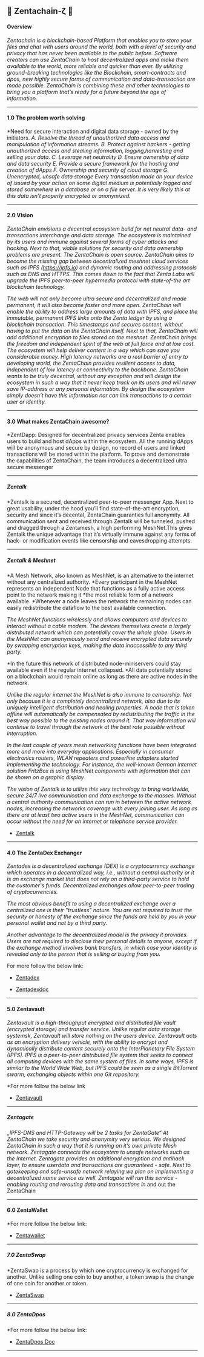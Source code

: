 ## :closed_lock_with_key: Zentachain-ζ  :closed_lock_with_key:

#### Overview

*Zentachain is a blockchain-based Platform that enables you to store your files and chat with users around the world, both with a level of security and privacy that has never been available to the public before. Software creators can use ZentaChain to host decentralized apps and make them available to the world, more reliable and quicker than ever. By utilizing ground-breaking technologies like the Blockchain, smart-contracts and dpos, new highly secure forms of communication and data-transaction are made possible. ZentaChain is combining these and other technologies to bring you a platform that’s ready for a future beyond the age of information.*

------------

#### 1.0 The problem worth solving

*Need for secure interaction and digital data storage - owned by the initiators.
*A. Resolve the thread of unauthorized data access and manipulation of information streams.*
*B. Protect against hackers - getting unauthorized access and stealing information, logging,harvesting and selling your data.*
*C. Leverage net neutrality*
*D. Ensure ownership of data and data security*
*E. Provide a secure framework for the hosting and creation of dApps*
*F. Ownership and security of cloud storage*
*G. Unencrypted, unsafe data storage Every transaction made on your device of issued by your*
*action on some digital medium is potentially logged and stored somewhere in a database or on a*
*file server. It is very likely this at this data isn’t properly encrypted or anonymized.*

------------

#### 2.0 Vision

*ZentaChain envisions a decentral ecosystem build for net neutral data- and transactions
interchange and data storage. The ecosystem is maintained by its users and immune against
several forms of cyber attacks and hacking. Next to that, viable solutions for security and data
ownership problems are present. The ZentaChain is open source. ZentaChain aims to become the
missing gap between decentralized meshnet cloud services such as IPFS (https://ipfs.io) and
dynamic routing and addressing protocols such as DNS and HTTPS. This comes down to the
fact that Zenta Labs will upgrade the IPFS peer-to-peer hypermedia protocol with state-of-the
art blockchain technology.*

*The web will not only become ultra secure and decentralized and made permanent, it will also
become faster and more open. ZentaChain will enable the ability to address large amounts of data
with IPFS, and place the immutable, permanent IPFS links onto the Zenta ledger by using a
blockchain transaction. This timestamps and secures content, without having to put the data on
the ZentaChain itself. Next to that, ZentaChain will add additional encryption to files stored on the
meshnet. ZentaChain brings the freedom and independent spirit of the web at full force and at low
cost. The ecosystem will help deliver content in a way which can save you considerable money.
High latency networks are a real barrier of entry to developing world, the ZentaChain provides
resilient access to data, independent of low latency or connectivity to the backbone. ZentaChain
wants to be truly decentral, without any exception and will design the ecosystem in such a
way that it never keep track on its users and will never save IP-address or any personal
information. By design the ecosystem simply doesn’t have this information nor can link
transactions to a certain user or identity.*

------------

#### 3.0 What makes ZentaChain awesome?

*ZentDapp: Designed for decentralized privacy services
Zenta enables users to build and host dApps within the ecosystem. All the running dApps will
be anonymous and secure by design, no record of users and linked transactions will be stored
within the platform. To prove and demonstrate the capabilities of ZentaChain, the team
introduces a decentralized ultra secure messenger

------------

##### Zentalk

*Zentalk is a secured, decentralized peer-to-peer messenger App. Next to great usability,
under the hood you’ll find state-of-the-art encryption, security and since it’s decental,
ZentaChain guaranties full anonymity. All communication sent and received through Zentalk
will be tunneled, pushed and dragged through a Zentamesh, a high performing MeshNet.This
gives Zentalk the unique advantage that it’s virtually immune against any forms of hack- or
modification events like censorship and eavesdropping attempts.

------------

##### Zentalk & Meshnet

*A Mesh Network, also known as MeshNet, is an alternative to the internet without any centralized authority. 
*Every participant in the MeshNet represents an independent Node that functions as a fully active access point to the network making it *the most reliable form of a network available. 
*Whenever a node leaves the network the remaining nodes can easily redistribute the dataflow to the best available connection.

*The MeshNet functions wirelessly and allows computers and devices to interact without a cable modem. The devices themselves create a largely distributed network which can potentially cover the whole globe. 
Users in the MeshNet can anonymously send and receive encrypted data securely by swapping encryption keys,
making the data inaccessible to any third party.*

*In the future this network of distributed node-miniservers could stay available even if the regular internet collapsed.
*All data potentially stored on a blockchain would remain online as long as there are active nodes in the network.

*Unlike the regular internet the MeshNet is also immune to censorship. Not only because it is a completely decentralized network, also due to its uniquely intelligent distribution and healing properties. A node that is taken offline will automatically be compensated by redistributing the traffic in the best way possible to the existing nodes around it. 
That way information will continue to travel through the network at the best rate possible without interruption.*

*In the last couple of years mesh networking functions have been integrated more and more into everyday applications. Especially in consumer electronics routers, WLAN repeaters and powerline adapters started implementing the technology. 
For instance, the well-known German internet solution FritzBox is using MeshNet components with information that can be shown on a graphic display.*

*The vision of Zentalk is to utilize this very technology to bring worldwide, secure 24/7 live communication and data exchange to the masses. Without a central authority communication can run in between the active network nodes, increasing the networks coverage with every joining user. As long as there are at least two active users in the MeshNet, communication can occur without the need for an internet or telephone service provider.*

* [Zentalk](www.zentalk.chat)

------------

#### 4.0 The ZentaDex Exchanger

*Zentadex is a decentralized exchange (DEX) is a cryptocurrency exchange which operates in a decentralized way, i.e., without a central authority or it is an exchange market that does not rely on a third-party service to hold the customer's funds. Decentralized exchanges allow peer-to-peer trading of cryptocurrencies.*

*The most obvious benefit to using a decentralized exchange over a centralized one is their "trustless" nature. You are not required to trust the security or honesty of the exchange since the funds are held by you in your personal wallet and not by a third party.*

*Another advantage to the decentralized model is the privacy it provides. Users are not required to disclose their personal details to anyone, except if the exchange method involves bank transfers, in which case your identity is revealed only to the person that is selling or buying from you.*

For more follow the below link:

* [Zentadex](https://github.com/ZentaChain/Zentadex)

* [Zentadexdoc](https://github.com/ZentaChain/Zentadex/blob/master/ZENTADEX%20BLOCKCHAIN%20BASED%20DECENTRALIZED%20EXCHANGE.pdf)

------------


#### 5.0 Zentavault

*Zentavault is a high-throughput encrypted and distributed file vault (encrypted storage) and
transfer service. Unlike regular data storage systemsk, Zentavault will store nothing on the
users device. Zentavault acts as an encryption delivery vehicle, with the ability to encrypt and
dynamically distribute content securely onto the InterPlanetary File System (IPFS). IPFS is a
peer-to-peer distributed file system that seeks to connect all computing devices with the same
system of files. In some ways, IPFS is similar to the World Wide Web, but IPFS could be seen
as a single BitTorrent swarm, exchanging objects within one Git repository.*

*For more follow the below link

* [Zentavault](https://github.com/ZentaChain/Zentavault)

------------

##### Zentagate

*„IPFS-DNS and HTTP-Gateway will be 2 tasks for ZentaGate“ 
At ZentaChain we take security and anonymity very serious. We designed ZentaChain in such
a way that it is running on it’s own private Mesh network. Zentagate connects the ecosystem
to unsafe networks such as the Internet. Zentagate provides an additional encryption and antihack layer, to ensure userdata and transactions are guaranteed - safe. Next to gatekeeping
and safe-unsafe network relaying we plan on implementing a decentralized name service as
well. Zentagate will run this service - enabling routing and rerouting data and transactions in*
and out the ZentaChain

------------

#### 6.0 ZentaWallet

*For more follow the below link:

* [Zentawallet](https://github.com/ZentaChain/Zentawallet)

------------

##### 7.0 ZentaSwap

*ZentaSwap is a process by which one cryptocurrency is exchanged for another. Unlike selling one coin to buy another, a token swap is the change of one coin for another or token.

 * [ZentaSwap](https://github.com/ZentaChain/ZentaSwap)
 
 ------------

##### 8.0 ZentaDpos

*For more follow the below link:

* [ZentaDpos Doc](https://github.com/ZentaChain/Documents/blob/master/ZentaDpos.pdf)

------------
